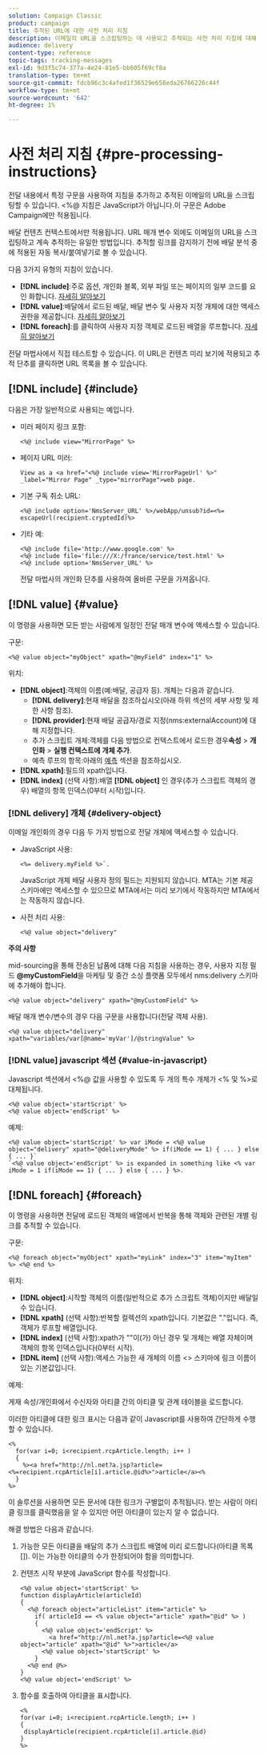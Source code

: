 ```yaml
---
solution: Campaign Classic
product: campaign
title: 추적된 URL에 대한 사전 처리 지침
description: 이메일의 URL을 스크립팅하는 데 사용되고 추적되는 사전 처리 지침에 대해 자세히 알아보십시오.
audience: delivery
content-type: reference
topic-tags: tracking-messages
exl-id: 9d3f5c74-377a-4e24-81e5-bb605f69cf8a
translation-type: tm+mt
source-git-commit: fdcb96c3c4afed1f36529e658eda26766226c44f
workflow-type: tm+mt
source-wordcount: '642'
ht-degree: 1%

---
```


# 사전 처리 지침 {#pre-processing-instructions}

전달 내용에서 특정 구문을 사용하여 지침을 추가하고 추적된 이메일의 URL을 스크립팅할 수 있습니다. &lt;%@ 지침은 JavaScript가 아닙니다.이 구문은 Adobe Campaign에만 적용됩니다.

배달 컨텐츠 컨텍스트에서만 적용됩니다. URL 매개 변수 외에도 이메일의 URL을 스크립팅하고 계속 추적하는 유일한 방법입니다. 추적할 링크를 감지하기 전에 배달 분석 중에 적용된 자동 복사/붙여넣기로 볼 수 있습니다.

다음 3가지 유형의 지침이 있습니다.

* **[!DNL include]**:주로 옵션, 개인화 블록, 외부 파일 또는 페이지의 일부 코드를 요인 화합니다. [자세히 알아보기](#include)
* **[!DNL value]**:배달에서 로드된 배달, 배달 변수 및 사용자 지정 개체에 대한 액세스 권한을 제공합니다. [자세히 알아보기](#value)
* **[!DNL foreach]**:를 클릭하여 사용자 지정 객체로 로드된 배열을 루프합니다. [자세히 알아보기](#foreach)

전달 마법사에서 직접 테스트할 수 있습니다. 이 URL은 컨텐츠 미리 보기에 적용되고 추적 단추를 클릭하면 URL 목록을 볼 수 있습니다.

## [!DNL include] {#include}

다음은 가장 일반적으로 사용되는 예입니다.

* 미러 페이지 링크 포함:

   ```
   <%@ include view="MirrorPage" %>  
   ```

* 페이지 URL 미러:

   ```
   View as a <a href="<%@ include view='MirrorPageUrl' %>" _label="Mirror Page" _type="mirrorPage">web page.
   ```

* 기본 구독 취소 URL:

   ```
   <%@ include option='NmsServer_URL' %>/webApp/unsub?id=<%= escapeUrl(recipient.cryptedId)%>
   ```

* 기타 예:

   ```
   <%@ include file='http://www.google.com' %>
   <%@ include file='file:///X:/france/service/test.html' %>
   <%@ include option='NmsServer_URL' %>
   ```

   전달 마법사의 개인화 단추를 사용하여 올바른 구문을 가져옵니다.

## [!DNL value] {#value}

이 명령을 사용하면 모든 받는 사람에게 일정인 전달 매개 변수에 액세스할 수 있습니다.

구문:

```
<%@ value object="myObject" xpath="@myField" index="1" %>
```

위치:

* **[!DNL object]**:객체의 이름(예:배달, 공급자 등).
개체는 다음과 같습니다.
   * **[!DNL delivery]**:현재 배달을 참조하십시오(아래 하위 섹션의 세부 사항 및 제한 사항 참조).
   * **[!DNL provider]**:현재 배달 공급자/경로 지정(nms:externalAccount)에 대해 지정합니다.
   * 추가 스크립트 개체:객체를 다음 방법으로 컨텍스트에서 로드한 경우&#x200B;**속성** > **개인화** > **실행 컨텍스트에 개체 추가**.
   * 예측 루프의 항목:아래의 [예측](#foreach) 섹션을 참조하십시오.
* **[!DNL xpath]**:필드의 xpath입니다.
* **[!DNL index]** (선택 사항):배열 **[!DNL object]** 인 경우(추가 스크립트 객체의 경우) 배열의 항목 인덱스(0부터 시작)입니다.

### [!DNL delivery] 개체 {#delivery-object}

이메일 개인화의 경우 다음 두 가지 방법으로 전달 개체에 액세스할 수 있습니다.

* JavaScript 사용:

   ```
   <%= delivery.myField %>`.
   ```

   JavaScript 개체 배달 사용자 정의 필드는 지원되지 않습니다. MTA는 기본 제공 스키마에만 액세스할 수 있으므로 MTA에서는 미리 보기에서 작동하지만 MTA에서는 작동하지 않습니다.

* 사전 처리 사용:

   ```
   <%@ value object="delivery"
   ```


**주의 사항**

mid-sourcing을 통해 전송된 납품에 대해 다음 지침을 사용하는 경우, 사용자 지정 필드 **@myCustomField**&#x200B;을 마케팅 및 중간 소싱 플랫폼 모두에서 nms:delivery 스키마에 추가해야 합니다.

```
<%@ value object="delivery" xpath="@myCustomField" %>
```

배달 매개 변수/변수의 경우 다음 구문을 사용합니다(전달 객체 사용).

```
<%@ value object="delivery" xpath="variables/var[@name='myVar']/@stringValue" %>
```

### [!DNL value] javascript 섹션  {#value-in-javascript}

Javascript 섹션에서 &lt;%@ 값을 사용할 수 있도록 두 개의 특수 개체가 &lt;% 및 %>로 대체됩니다.

```
<%@ value object='startScript' %>
<%@ value object='endScript' %>
```

예제:

```
<%@ value object='startScript' %> var iMode = <%@ value object="delivery" xpath="@deliveryMode" %> if(iMode == 1) { ... } else { ... }`
`<%@ value object='endScript' %> is expanded in something like <% var iMode = 1 if(iMode == 1) { ... } else { ... } %>.
```

## [!DNL foreach] {#foreach}

이 명령을 사용하면 전달에 로드된 객체의 배열에서 반복을 통해 객체와 관련된 개별 링크를 추적할 수 있습니다.

구문:

```
<%@ foreach object="myObject" xpath="myLink" index="3" item="myItem" %> <%@ end %>
```

위치:

* **[!DNL object]**:시작할 객체의 이름(일반적으로 추가 스크립트 객체)이지만 배달일 수 있습니다.
* **[!DNL xpath]** (선택 사항):반복할 컬렉션의 xpath입니다. 기본값은 &quot;.&quot;입니다. 즉, 객체가 루프할 배열입니다.
* **[!DNL index]** (선택 사항):xpath가 &quot;&quot;이(가) 아닌 경우 및 개체는 배열 자체이며 객체의 항목 인덱스입니다(0부터 시작).
* **[!DNL item]** (선택 사항):액세스 가능한 새 개체의 이름  &lt;> 스키마에 링크 이름이 있는 기본값입니다.

예제:

게재 속성/개인화에서 수신자와 아티클 간의 아티클 및 관계 테이블을 로드합니다.

이러한 아티클에 대한 링크 표시는 다음과 같이 Javascript를 사용하여 간단하게 수행할 수 있습니다.

```
<%
  for(var i=0; i<recipient.rcpArticle.length; i++ )
  {
    %><a href="http://nl.net?a.jsp?article=<%=recipient.rcpArticle[i].article.@id%>">article</a><%
  }
%>
```

이 솔루션을 사용하면 모든 문서에 대한 링크가 구별없이 추적됩니다. 받는 사람이 아티클 링크를 클릭했음을 알 수 있지만 어떤 아티클이 있는지 알 수 없습니다.

해결 방법은 다음과 같습니다.

1. 가능한 모든 아티클을 배달의 추가 스크립트 배열에 미리 로드합니다(아티클 목록[]). 이는 가능한 아티클의 수가 한정되어야 함을 의미합니다.
1. 컨텐츠 시작 부분에 JavaScript 함수를 작성합니다.

   ```
   <%@ value object='startScript' %>
   function displayArticle(articleId)
   {
     <%@ foreach object="articleList" item="article" %>
       if( articleId == <% value object="article" xpath="@id" %> ) 
       {
         <%@ value object='endScript' %>
           <a href="http://nl.net?a.jsp?article=<%@ value object="article" xpath="@id" %>">article</a>
         <%@ value object='startScript' %>
       } 
     <%@ end @%>
   }
   <%@ value object='endScript' %>
   ```

1. 함수를 호출하여 아티클을 표시합니다.

   ```
   <%
   for(var i=0; i<recipient.rcpArticle.length; i++ )
   {
    displayArticle(recipient.rcpArticle[i].article.@id)
   }
   %>
   ```
